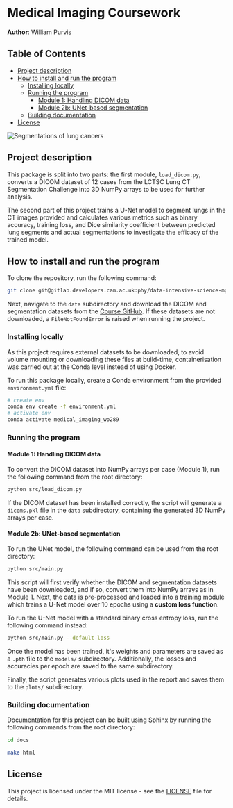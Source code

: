 <!-- omit in toc -->
# Medical Imaging Coursework

**Author**: William Purvis

<!-- omit in toc -->
## Table of Contents

- [Project description](#project-description)
- [How to install and run the program](#how-to-install-and-run-the-program)
  - [Installing locally](#installing-locally)
  - [Running the program](#running-the-program)
    - [Module 1: Handling DICOM data](#module-1-handling-dicom-data)
    - [Module 2b: UNet-based segmentation](#module-2b-unet-based-segmentation)
  - [Building documentation](#building-documentation)
- [License](#license)

![Segmentations of lung cancers](plots/CT_Scans_Overlay_Animated.gif)

## Project description

This package is split into two parts: the first module, `load_dicom.py`, converts a DICOM dataset of 12 cases from the LCTSC Lung CT Segmentation Challenge into 3D NumPy arrays to be used for further analysis.

The second part of this project trains a U-Net model to segment lungs in the CT images provided and calculates various metrics such as binary accuracy, training loss, and Dice similarity coefficient between predicted lung segments and actual segmentations to investigate the efficacy of the trained model.

## How to install and run the program

To clone the repository, run the following command:

```bash
git clone git@gitlab.developers.cam.ac.uk:phy/data-intensive-science-mphil/A2_MED_Assessment/wp289.git
```

Next, navigate to the `data` subdirectory and download the DICOM and segmentation datasets from the [Course GitHub](https://github.com/loressa/DataScience_MPhill_practicals/tree/master/Dataset). If these datasets are not downloaded, a `FileNotFoundError` is raised when running the project.

### Installing locally

As this project requires external datasets to be downloaded, to avoid volume mounting or downloading these files at build-time, containerisation was carried out at the Conda level instead of using Docker.

To run this package locally, create a Conda environment from the provided `environment.yml` file:

```bash
# create env
conda env create -f environment.yml
# activate env
conda activate medical_imaging_wp289
```

### Running the program

#### Module 1: Handling DICOM data

To convert the DICOM dataset into NumPy arrays per case (Module 1), run the following command from the root directory:

```bash
python src/load_dicom.py
```

If the DICOM dataset has been installed correctly, the script will generate a `dicoms.pkl` file in the `data` subdirectory, containing the generated 3D NumPy arrays per case.

#### Module 2b: UNet-based segmentation

To run the UNet model, the following command can be used from the root directory:

```bash
python src/main.py
```

This script will first verify whether the DICOM and segmentation datasets have been downloaded, and if so, convert them into NumPy arrays as in Module 1. Next, the data is pre-processed and loaded into a training module which trains a U-Net model over 10 epochs using a **custom loss function**.

To run the U-Net model with a standard binary cross entropy loss, run the following command instead:

```bash
python src/main.py --default-loss
```

Once the model has been trained, it's weights and parameters are saved as a `.pth` file to the `models/` subdirectory. Additionally, the losses and accuracies per epoch are saved to the same subdirectory.

Finally, the script generates various plots used in the report and saves them to the `plots/` subdirectory.

### Building documentation

Documentation for this project can be built using Sphinx by running the following commands from the root directory:

```bash
cd docs

make html
```

## License

This project is licensed under the MIT license - see the [LICENSE](license.txt) file for details.